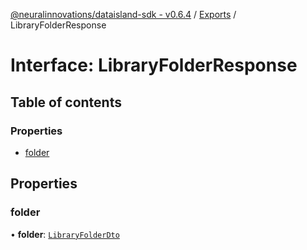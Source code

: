 [@neuralinnovations/dataisland-sdk - v0.6.4](../../README.md) / [Exports](../modules.md) / LibraryFolderResponse

# Interface: LibraryFolderResponse

## Table of contents

### Properties

- [folder](LibraryFolderResponse.md#folder)

## Properties

### folder

• **folder**: [`LibraryFolderDto`](LibraryFolderDto.md)
